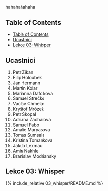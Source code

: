 hahahahahaha

## Table of Contents
- [Table of Contents](#table-of-contents)
- [Ucastnici](#ucastnici)
- [Lekce 03: Whisper](#lekce-03-whisper)

## Ucastnici

1. Petr Zikan
2. Filip Holoubek
3. Jan Hermann
4. Martin Kolar
5. Marianna Dafcikova
6. Samuel Strečko
7. Vaclav Chmelar
8. Kryštof Mrózek
9. Petr Skopal
10. Adriana Zacharova
11. Samuel Fabo
12. Amalie Maryasova
13. Tomas Sumsala
14. Kristina Tomankova
15. Jakub Lexmaul
16. Amin Nakhle
17. Branislav Modriansky

## Lekce 03: Whisper
{% include_relative 03_whisper/README.md %}
